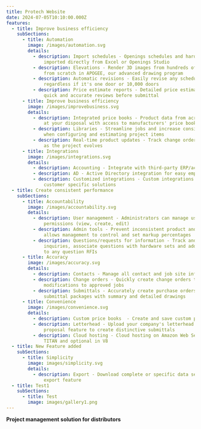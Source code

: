 ```yaml
---
title: Protech Website
date: 2024-07-05T10:10:00.000Z
features:
  - title: Improve business efficiency
    subSections:
      - title: Automation
        image: /images/automation.svg
        details:
          - description: Import schedules - Openings schedules and hardware sets can be
              imported directly from Excel or Openings Studio
          - description: Elevations - Render 3D images from hundreds of templates or create
              from scratch in APOGEE, our advanced drawing program
          - description: Automatic revisions - Easily revise any schedule without errors,
              regardless if it's one door or 10,000 doors
          - description: Price estimate reports - Detailed price estimate reports allow
              quick and accurate reviews before submittal
      - title: Improve business efficiency
        image: /images/improvebusiness.svg
        details:
          - description: Integrated price books - Product data from across the industry is
              at your disposal with access to manufacturers' price books
          - description: Libraries - Streamline jobs and increase consistency and accuracy
              when configuring and estimating project items
          - description: Real-time product updates - Track change orders and impact to price
              as the project evolves
      - title: Integrations
        image: /images/integrations.svg
        details:
          - description: Accounting - Integrate with third-party ERP/accounting systems
          - description: AD - Active Directory integration for easy employee log-in
          - description: Customized integrations - Custom integrations are possible for
              customer specific solutions
  - title: Create consistent performance
    subSections:
      - title: Accountability
        image: /images/accountability.svg
        details:
          - description: User management - Administrators can manage users, roles and
              permissions (view, create, edit)
          - description: Admin tools - Prevent inconsistent product and job pricing issues;
              allows management to control and set markup percentages
          - description: Questions/requests for information - Track and manage all client
              inquiries, associate questions with hardware sets and add images
              to any question RFIs
      - title: Accuracy
        image: /images/accuracy.svg
        details:
          - description: Contacts - Manage all contact and job site information
          - description: Change orders - Quickly create change orders to review
              modifications to approved jobs
          - description: Submittals - Accurately create purchase orders, proposals and
              submittal packages with summary and detailed drawings
      - title: Convenience
        image: /images/convenience.svg
        details:
          - description: Custom price books  - Create and save custom price books
          - description: Letterhead - Upload your company's letterhead using the Word
              proposal feature to create distinctive submittals
          - description: Cloud hosting - Cloud hosting on Amazon Web Services is standard in
              TITAN and optional in V8
  - title: New Feature added
    subSections:
      - title: Simplicity
        image: images/simplicity.svg
        details:
          - description: Export - Download complete or specific data sets with the document
              export feature
  - title: Test1
    subSections:
      - title: Test
        image: images/gallery1.png
---
```

**Project management solution for distributors**
